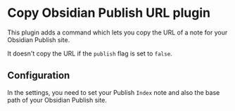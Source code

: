 # Copy Obsidian Publish URL plugin

This plugin adds a command which lets you copy the URL of a note for your Obsidian Publish site.

It doesn't copy the URL if the `publish` flag is set to `false`.

## Configuration

In the settings, you need to set your Publish `Index` note and also the base path of your Obsidian Publish site.